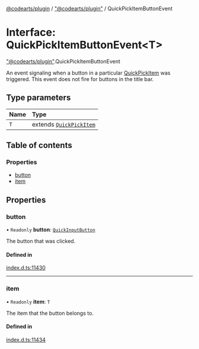 [@codearts/plugin](../README.md) / ["@codearts/plugin"](../modules/_codearts_plugin_.md) / QuickPickItemButtonEvent

# Interface: QuickPickItemButtonEvent<T\>

["@codearts/plugin"](../modules/_codearts_plugin_.md).QuickPickItemButtonEvent

An event signaling when a button in a particular [QuickPickItem](codearts_plugin_.QuickPickItem.md) was triggered.
This event does not fire for buttons in the title bar.

## Type parameters

| Name | Type |
| :------ | :------ |
| `T` | extends [`QuickPickItem`](codearts_plugin_.QuickPickItem.md) |

## Table of contents

### Properties

- [button](codearts_plugin_.QuickPickItemButtonEvent.md#button)
- [item](codearts_plugin_.QuickPickItemButtonEvent.md#item)

## Properties

### button

• `Readonly` **button**: [`QuickInputButton`](codearts_plugin_.QuickInputButton.md)

The button that was clicked.

#### Defined in

[index.d.ts:11430](https://github.com/huaweicloud/cloudide-plugin-api/blob/5055bbd/index.d.ts#L11430)

___

### item

• `Readonly` **item**: `T`

The item that the button belongs to.

#### Defined in

[index.d.ts:11434](https://github.com/huaweicloud/cloudide-plugin-api/blob/5055bbd/index.d.ts#L11434)
